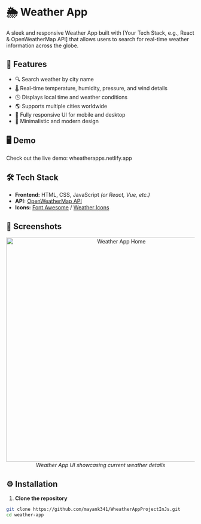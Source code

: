 # 🌦️ Weather App

A sleek and responsive Weather App built with [Your Tech Stack, e.g., React & OpenWeatherMap API] that allows users to search for real-time weather information across the globe. 

## 🚀 Features

- 🔍 Search weather by city name
- 🌡️ Real-time temperature, humidity, pressure, and wind details
- 🕒 Displays local time and weather conditions
- 🌎 Supports multiple cities worldwide
- 📱 Fully responsive UI for mobile and desktop
- 🎨 Minimalistic and modern design

## 🖥️ Demo

Check out the live demo: wheatherapps.netlify.app

## 🛠️ Tech Stack

- **Frontend:** HTML, CSS, JavaScript *(or React, Vue, etc.)*
- **API:** [OpenWeatherMap API](https://openweathermap.org/api)
- **Icons:** [Font Awesome](https://fontawesome.com/) / [Weather Icons](https://erikflowers.github.io/weather-icons/)

## 📸 Screenshots

<!-- Add screenshots here -->
<p align="center">
  <img src="screenshots/screenshot1.png" alt="Weather App Home" width="600"/>
  <br>
  <em>Weather App UI showcasing current weather details</em>
</p>

## ⚙️ Installation

1. **Clone the repository**

```bash
git clone https://github.com/mayank341/WheatherAppProjectInJs.git
cd weather-app
